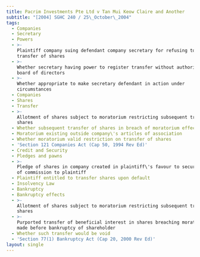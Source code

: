 ```yaml
---
title: Pacrim Investments Pte Ltd v Tan Mui Keow Claire and Another
subtitle: "[2004] SGHC 240 / 25\_October\_2004"
tags:
  - Companies
  - Secretary
  - Powers
  - >-
    Plaintiff company suing defendant company secretary for refusing to register
    transfer of shares
  - >-
    Whether secretary having power to register transfer without authority from
    board of directors
  - >-
    Whether appropriate to make secretary defendant in action under
    circumstances
  - Companies
  - Shares
  - Transfer
  - >-
    Allotment of shares subject to moratorium restricting subsequent transfer of
    shares
  - Whether subsequent transfer of shares in breach of moratorium effective
  - Moratorium existing outside company\'s articles of association
  - Whether moratorium valid restriction on transfer of shares
  - 'Section 121 Companies Act (Cap 50, 1994 Rev Ed)'
  - Credit and Security
  - Pledges and pawns
  - >-
    Pledge of shares in company created in plaintiff\'s favour to secure payment
    of commission to plaintiff
  - Plaintiff entitled to transfer shares upon default
  - Insolvency Law
  - Bankruptcy
  - Bankruptcy effects
  - >-
    Allotment of shares subject to moratorium restricting subsequent transfer of
    shares
  - >-
    Purported transfer of beneficial interest in shares breaching moratorium
    made before bankruptcy of shareholder
  - Whether such transfer would be void
  - 'Section 77(1) Bankruptcy Act (Cap 20, 2000 Rev Ed)'
layout: single
---
```


